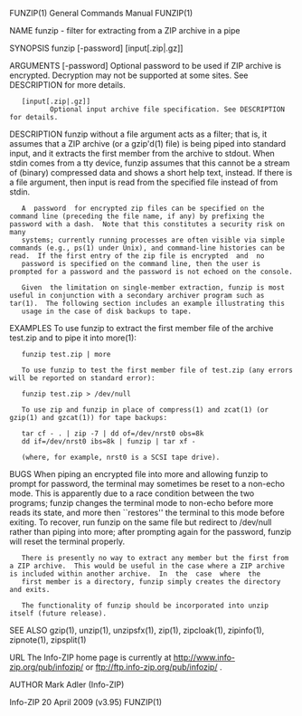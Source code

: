 FUNZIP(1)                                                                                  General Commands Manual                                                                                  FUNZIP(1)

NAME
       funzip - filter for extracting from a ZIP archive in a pipe

SYNOPSIS
       funzip [-password] [input[.zip|.gz]]

ARGUMENTS
       [-password]
              Optional password to be used if ZIP archive is encrypted.  Decryption may not be supported at some sites.  See DESCRIPTION for more details.

       [input[.zip|.gz]]
              Optional input archive file specification. See DESCRIPTION for details.

DESCRIPTION
       funzip without a file argument acts as a filter; that is, it assumes that a ZIP archive (or a gzip'd(1) file) is being piped into standard input, and it extracts the first member from the archive to
       stdout.  When stdin comes from a tty device, funzip assumes that this cannot be a stream of (binary) compressed data and shows a short help text, instead.  If there is a file argument, then input is
       read from the specified file instead of from stdin.

       A  password  for encrypted zip files can be specified on the command line (preceding the file name, if any) by prefixing the password with a dash.  Note that this constitutes a security risk on many
       systems; currently running processes are often visible via simple commands (e.g., ps(1) under Unix), and command-line histories can be read.  If the first entry of the zip file is encrypted  and  no
       password is specified on the command line, then the user is prompted for a password and the password is not echoed on the console.

       Given  the limitation on single-member extraction, funzip is most useful in conjunction with a secondary archiver program such as tar(1).  The following section includes an example illustrating this
       usage in the case of disk backups to tape.

EXAMPLES
       To use funzip to extract the first member file of the archive test.zip and to pipe it into more(1):

       funzip test.zip | more

       To use funzip to test the first member file of test.zip (any errors will be reported on standard error):

       funzip test.zip > /dev/null

       To use zip and funzip in place of compress(1) and zcat(1) (or gzip(1) and gzcat(1)) for tape backups:

       tar cf - . | zip -7 | dd of=/dev/nrst0 obs=8k
       dd if=/dev/nrst0 ibs=8k | funzip | tar xf -

       (where, for example, nrst0 is a SCSI tape drive).

BUGS
       When piping an encrypted file into more and allowing funzip to prompt for password, the terminal may sometimes be reset to a non-echo mode.  This is apparently due to a race  condition  between  the
       two  programs; funzip changes the terminal mode to non-echo before more reads its state, and more then ``restores'' the terminal to this mode before exiting.  To recover, run funzip on the same file
       but redirect to /dev/null rather than piping into more; after prompting again for the password, funzip will reset the terminal properly.

       There is presently no way to extract any member but the first from a ZIP archive.  This would be useful in the case where a ZIP archive is included within another archive.  In  the  case  where  the
       first member is a directory, funzip simply creates the directory and exits.

       The functionality of funzip should be incorporated into unzip itself (future release).

SEE ALSO
       gzip(1), unzip(1), unzipsfx(1), zip(1), zipcloak(1), zipinfo(1), zipnote(1), zipsplit(1)

URL
       The Info-ZIP home page is currently at
       http://www.info-zip.org/pub/infozip/
       or
       ftp://ftp.info-zip.org/pub/infozip/ .

AUTHOR
       Mark Adler (Info-ZIP)

Info-ZIP                                                                                    20 April 2009 (v3.95)                                                                                   FUNZIP(1)
